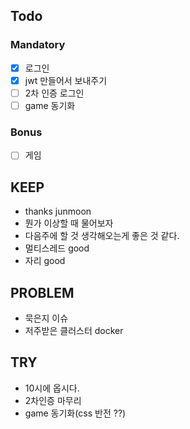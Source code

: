 
## Todo

### Mandatory
- [x] 로그인
- [x] jwt 만들어서 보내주기
- [ ] 2차 인증 로그인
- [ ] game 동기화

### Bonus 
- [ ] 게임

## KEEP
- thanks junmoon
- 뭔가 이상할 때 물어보자
- 다음주에 할 것 생각해오는게 좋은 것 같다.
- 멀티스레드 good
- 자리 good

## PROBLEM
- 묵은지 이슈
- 저주받은 클러스터 docker
  
## TRY
- 10시에 옵시다.
- 2차인증 마무리
- game 동기화(css 반전 ??)
